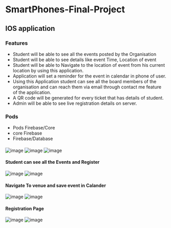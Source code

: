 # SmartPhones-Final-Project
##  IOS application 


### Features
* Student will be able to see all the events posted by the Organisation
* Student will be able to see details like event Time, Location of event
* Student will be able to Navigate to the location of event from his current location by using this application.
* Application will set a reminder for the event in calendar in phone of user.
* Using this Application student can see all the board members of the organisation and can reach them via email through contact me feature of the application.
* A QR code will be generated for every ticket that has details of student.
* Admin will be able to see live registration details on server.


### Pods 
* Pods Firebase/Core
* core Firebase 
* Firebase/Database





#### 
![image](https://user-images.githubusercontent.com/42703011/57347389-195e1880-7120-11e9-9a00-8501285f7f21.png)
![image](https://user-images.githubusercontent.com/42703011/57348235-5a0b6100-7123-11e9-8120-2138bc191a0e.png)
![image](https://user-images.githubusercontent.com/42703011/57348242-5ed01500-7123-11e9-8936-bb0795d2af92.png)





#### Student can see all the Events and Register 
![image](https://user-images.githubusercontent.com/42703011/57348524-5e844980-7124-11e9-90ff-f46c20159891.png)
![image](https://user-images.githubusercontent.com/42703011/57348530-6217d080-7124-11e9-9443-eb665daa985f.png)




#### Navigate To venue and save event in Calander 

![image](https://user-images.githubusercontent.com/42703011/57348587-a4d9a880-7124-11e9-818a-9e3fefa956b4.png)
![image](https://user-images.githubusercontent.com/42703011/57348588-a7d49900-7124-11e9-882b-8e4070936248.png)



#### Registration Page 

![image](https://user-images.githubusercontent.com/42703011/57348618-c6d32b00-7124-11e9-955d-381d2809927d.png)
![image](https://user-images.githubusercontent.com/42703011/57348621-c9358500-7124-11e9-9638-d750b1c8a9e2.png)





